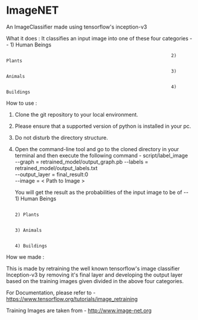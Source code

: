 # ImageNET
An ImageClassifier made using tensorflow's inception-v3

What it does :
It classifies an input image into one of these four categories -- 
                                                                  1) Human Beings

                                                                  2) Plants
                                                                  
                                                                  3) Animals
                                                                  
                                                                  4) Buildings

How to use :
1) Clone the git repository to your local environment.
2) Please ensure that a supported version of python is installed in your pc.
3) Do not disturb the directory structure.
4) Open the command-line tool and go to the cloned directory in your terminal and then execute the following command -
   script/label_image \
   --graph = retrained_model/output_graph.pb --labels = retrained_model/output_labels.txt \
   --output_layer = final_result:0 \
   --image = < Path to Image >
   
   You will get the result as the probabilities of the input image to be of -- 
                                                                               1) Human Beings
   
                                                                               2) Plants
                                                                               
                                                                               3) Animals
                                                                               
                                                                               4) Buildings


How we made :

This is made by retraining the well known tensorflow's image classifier Inception-v3 by removing it's final layer and developing
the output layer based on the training images given divided in the above four categories.

For Documentation, please refer to - https://www.tensorflow.org/tutorials/image_retraining

Training Images are taken from - http://www.image-net.org

